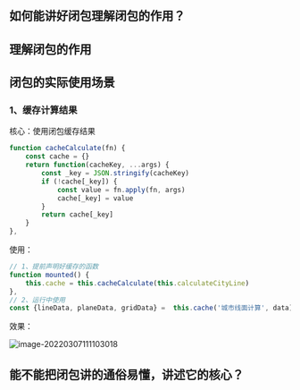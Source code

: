 ## 如何能讲好闭包理解闭包的作用？

## 理解闭包的作用

## 闭包的实际使用场景

### 1、缓存计算结果

核心：使用闭包缓存结果

```js
function cacheCalculate(fn) {
    const cache = {}
    return function(cacheKey, ...args) {
        const _key = JSON.stringify(cacheKey)
        if (!cache[_key]) {
            const value = fn.apply(fn, args)
            cache[_key] = value
        }
        return cache[_key]
    }
},
```

使用：

```js
// 1、提前声明好缓存的函数
function mounted() {
    this.cache = this.cacheCalculate(this.calculateCityLine)
},
// 2、运行中使用
const {lineData, planeData, gridData} =  this.cache('城市线面计算', data)
```

效果：

![image-20220307111103018](https://p3-juejin.byteimg.com/tos-cn-i-k3u1fbpfcp/ba9cd4c093f94167bc31439866817cb5~tplv-k3u1fbpfcp-zoom-1.image)

## 能不能把闭包讲的通俗易懂，讲述它的核心？
